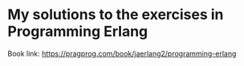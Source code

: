 # My solutions to the exercises in Programming Erlang

Book link: https://pragprog.com/book/jaerlang2/programming-erlang

